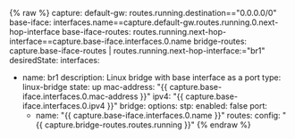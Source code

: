 {% raw %}
capture:
  default-gw: routes.running.destination=="0.0.0.0/0"
  base-iface: interfaces.name==capture.default-gw.routes.running.0.next-hop-interface
  base-iface-routes: routes.running.next-hop-interface==capture.base-iface.interfaces.0.name
  bridge-routes: capture.base-iface-routes | routes.running.next-hop-interface:="br1"
desiredState:
  interfaces:
  - name: br1
    description: Linux bridge with base interface as a port
    type: linux-bridge
    state: up
    mac-address: "{{ capture.base-iface.interfaces.0.mac-address }}"
    ipv4: "{{ capture.base-iface.interfaces.0.ipv4 }}"
    bridge:
      options:
        stp:
          enabled: false
      port:
      - name: "{{ capture.base-iface.interfaces.0.name }}"
  routes:
    config: "{{ capture.bridge-routes.routes.running }}"
{% endraw %}
